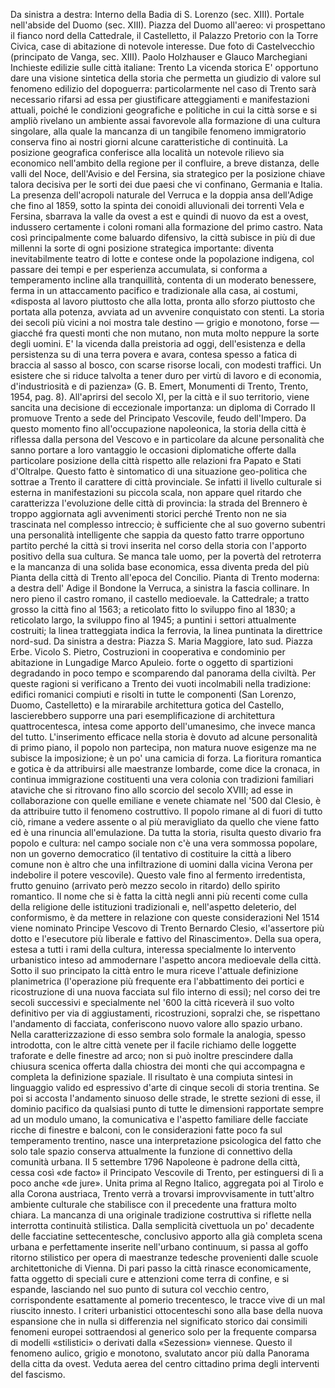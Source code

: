 Da sinistra a destra: Interno della Badia di S. Lorenzo (sec. XIII). Portale nell'abside del Duomo (sec. XIII). Piazza del Duomo all'aereo: vi prospettano il fianco nord della Cattedrale, il Castelletto, il Palazzo Pretorio con la Torre Civica, case di abitazione di notevole interesse. Due foto di Castelvecchio (principato de Vanga, sec. XIII). 
Paolo Holzhauser e Glauco Marchegiani
Inchieste edilizie sulle città italiane: Trento
La vicenda storica
E' opportuno dare una visione sintetica della storia che permetta un giudizio di valore sul fenomeno edilizio del dopoguerra: particolarmente nel caso di Trento sarà necessario rifarsi ad essa per giustificare atteggiamenti e manifestazioni attuali, poiché le condizioni geografiche e politiche in cui la città sorse e si ampliò rivelano un ambiente assai favorevole alla formazione di una cultura singolare, alla quale la mancanza di un tangibile fenomeno immigratorio conserva fino ai nostri giorni alcune caratteristiche di continuità. 
La posizione geografica conferisce alla località un notevole rilievo sia economico nell'ambito della regione per il confluire, a breve distanza, delle valli del Noce, dell'Avisio e del Fersina, sia strategico per la posizione chiave talora decisiva per le sorti dei due paesi che vi confinano, Germania e Italia. La presenza dell'acropoli naturale del Verruca e la doppia ansa dell'Adige che fino al 1859, sotto la spinta dei conoidi alluvionali dei torrenti Vela e Fersina, sbarrava la valle da ovest a est e quindi di nuovo da est a ovest, indussero certamente i coloni romani alla formazione del primo castro. 
Nata così principalmente come baluardo difensivo, la città subisce in più di due millenni la sorte di ogni posizione strategica importante: diventa inevitabilmente teatro di lotte e contese onde la popolazione indigena, col passare dei tempi e per esperienza accumulata, si conforma a temperamento incline alla tranquillità, contenta di un moderato benessere, ferma in un attaccamento pacifico e tradizionale alla casa, ai costumi, «disposta al lavoro piuttosto che alla lotta, pronta allo sforzo piuttosto che portata alla potenza, avviata ad un avvenire conquistato con stenti. La storia dei secoli più vicini a noi mostra tale destino — grigio e monotono, forse — giacché fra questi monti che non mutano, non muta molto neppure la sorte degli uomini. E' la vicenda dalla preistoria ad oggi, dell'esistenza e della persistenza su di una terra povera e avara, contesa spesso a fatica di braccia al sasso al bosco, con scarse risorse locali, con modesti traffici. Un esistere che si riduce talvolta a tener duro per virtù di lavoro e di economia, d'industriosità e di pazienza» (G. B. Emert, Monumenti di Trento, Trento, 1954, pag. 8). 
All'aprirsi del secolo XI, per la città e il suo territorio, viene sancita una decisione di eccezionale importanza: un diploma di Corrado II promuove Trento a sede del Principato Vescovile, feudo dell'Impero. 
Da questo momento fino all'occupazione napoleonica, la storia della città è riflessa dalla persona del Vescovo e in particolare da alcune personalità che sanno portare a loro vantaggio le occasioni diplomatiche offerte dalla particolare posizione della città rispetto alle relazioni fra Papato e Stati d'Oltralpe. 
Questo fatto è sintomatico di una situazione geo-politica che sottrae a Trento il carattere di città provinciale. Se infatti il livello culturale si esterna in manifestazioni su piccola scala, non appare quel ritardo che caratterizza l'evoluzione delle città di provincia: la strada del Brennero è troppo aggiornata agli avvenimenti storici perché Trento non ne sia trascinata nel complesso intreccio; è sufficiente che al suo governo subentri una personalità intelligente che sappia da questo fatto trarre opportuno partito perché la città si trovi inserita nel corso della storia con l'apporto positivo della sua cultura. Se manca tale uomo, per la povertà del retroterra e la mancanza di una solida base economica, essa diventa preda del più 
Pianta della città di Trento all'epoca del Concilio. Pianta di Trento moderna: a destra dell' Adige il Bondone la Verruca, a sinistra la fascia collinare. In nero pieno il castro romano, il castello medioevale. la Cattedrale; a tratto grosso la città fino al 1563; a reticolato fitto lo sviluppo fino al 1830; a reticolato largo, la sviluppo fino al 1945; a puntini i settori attualmente costruiti; la linea tratteggiata indica la ferrovia, la linea puntinata la direttrice nord-sud. 
Da sinistra a destra: Piazza S. Maria Maggiore, lato sud. Piazza Erbe. Vicolo S. Pietro, Costruzioni in cooperativa e condominio per abitazione in Lungadige Marco Apuleio. 
forte o oggetto di spartizioni degradando in poco tempo e scomparendo dal panorama della civiltà. Per queste ragioni si verificano a Trento dei vuoti incolmabili nella tradizione: edifici romanici compiuti e risolti in tutte le componenti (San Lorenzo, Duomo, Castelletto) e la mirarabile architettura gotica del Castello, lascierebbero supporre una pari esemplificazione di architettura quattrocentesca, intesa come apporto dell'umanesimo, che invece manca del tutto. L'inserimento efficace nella storia è dovuto ad alcune personalità di primo piano, il popolo non partecipa, non matura nuove esigenze ma ne subisce la imposizione; è un po' una camicia di forza. La fioritura romantica e gotica è da attribuirsi alle maestranze lombarde, come dice la cronaca, in continua immigrazione costituenti una vera colonia con tradizioni familiari ataviche che si ritrovano fino allo scorcio del secolo XVIII; ad esse in collaborazione con quelle emiliane e venete chiamate nel '500 dal Clesio, è da attribuire tutto il fenomeno costruttivo. Il popolo rimane al di fuori di tutto ciò, rimane a vedere assente o al più meravigliato da quello che viene fatto ed è una rinuncia all'emulazione. Da tutta la storia, risulta questo divario fra popolo e cultura: nel campo sociale non c'è una vera sommossa popolare, non un governo democratico (il tentativo di costituire la città a libero comune non è altro che una infiltrazione di uomini dalla vicina Verona per indebolire il potere vescovile). Questo vale fino al fermento irredentista, frutto genuino (arrivato però mezzo secolo in ritardo) dello spirito romantico. Il nome che si è fatta la città negli anni più recenti come culla della religione delle istituzioni tradizionali e, nell'aspetto deleterio, del conformismo, è da mettere in relazione con queste considerazioni 
Nel 1514 viene nominato Principe Vescovo di Trento Bernardo Clesio, «l'assertore più dotto e l'esecutore più liberale e fattivo del Rinascimento». Della sua opera, estesa a tutti i rami della cultura, interessa specialmente lo intervento urbanistico inteso ad ammodernare l'aspetto ancora medioevale della città. Sotto il suo principato la città entro le mura riceve l'attuale definizione planimetrica (l'operazione più frequente era l'abbattimento dei portici e ricostruzione di una nuova facciata sul filo interno di essi); nel corso dei tre secoli successivi e specialmente nel '600 la città riceverà il suo volto definitivo per via di aggiustamenti, ricostruzioni, sopralzi che, se rispettano l'andamento di facciata, conferiscono nuovo valore allo spazio urbano. 
Nella caratterizzazione di esso sembra solo formale la analogia, spesso introdotta, con le altre città venete per il facile richiamo delle loggette traforate e delle finestre ad arco; non si può inoltre prescindere dalla chiusura scenica offerta dalla chiostra dei monti che qui accompagna e completa la definizione spaziale. Il risultato è una compiuta sintesi in linguaggio valido ed espressivo d'arte di cinque secoli di storia trentina. Se poi si accosta l'andamento sinuoso delle strade, le strette sezioni di esse, il dominio pacifico da qualsiasi punto di tutte le dimensioni rapportate sempre ad un modulo umano, la comunicativa e l'aspetto familiare delle facciate ricche di finestre e balconi, con le considerazioni fatte poco fa sul temperamento trentino, nasce una interpretazione psicologica del fatto che solo tale spazio conserva attualmente la funzione di connettivo della comunità urbana. II 5 settembre 1796 Napoleone è padrone della città, cessa così «de facto» il Principato Vescovile di Trento, per estinguersi di lì a poco anche «de jure». Unita prima al Regno Italico, aggregata poi al Tirolo e alla Corona austriaca, Trento verrà a trovarsi improvvisamente in tutt'altro ambiente culturale che stabilisce con il precedente una frattura molto chiara. La mancanza di una originale tradizione costruttiva si riflette nella interrotta continuità stilistica. Dalla semplicità civettuola un po' decadente delle facciatine settecentesche, conclusivo apporto alla già completa scena urbana e perfettamente inserite nell'urbano continuum, si passa al goffo ritorno stilistico per opera di maestranze tedesche provenienti dalle scuole architettoniche di Vienna. Di pari passo la città rinasce economicamente, fatta oggetto di speciali cure e attenzioni come terra di confine, e si espande, lasciando nel suo punto di sutura col vecchio centro, corrispondente esattamente al pomerio trecentesco, le tracce vive di un mal riuscito innesto. I criteri urbanistici ottocenteschi sono alla base della nuova espansione che in nulla si differenzia nel significato storico dai consimili fenomeni europei sottraendosi al generico solo per la frequente comparsa di modelli «stilistici» o derivati dalla «Sezession» viennese. 
Questo il fenomeno aulico, grigio e monotono, svalutato ancor più dalla 
Panorama della citta da ovest. Veduta aerea del centro cittadino prima degli interventi del fascismo. 
